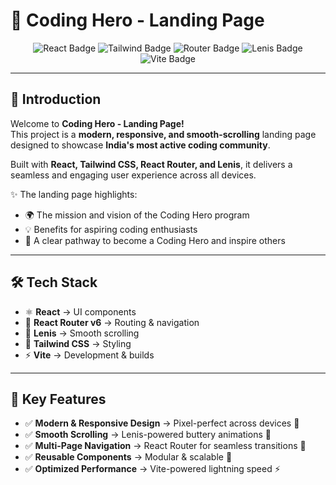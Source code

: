 # 🚀 Coding Hero - Landing Page  

<p align="center">
  <img src="https://img.shields.io/badge/React-18.0+-61DAFB?logo=react&logoColor=white" alt="React Badge"/>
  <img src="https://img.shields.io/badge/TailwindCSS-3.0+-38B2AC?logo=tailwind-css&logoColor=white" alt="Tailwind Badge"/>
  <img src="https://img.shields.io/badge/React_Router-v6-CA4245?logo=react-router&logoColor=white" alt="Router Badge"/>
  <img src="https://img.shields.io/badge/Lenis-Smooth%20Scroll-FFB800" alt="Lenis Badge"/>
  <img src="https://img.shields.io/badge/Vite-Build%20Tool-646CFF?logo=vite&logoColor=white" alt="Vite Badge"/>
</p>

---

## 📖 Introduction
Welcome to **Coding Hero - Landing Page!**  
This project is a **modern, responsive, and smooth-scrolling** landing page designed to showcase **India's most active coding community**.  

Built with **React, Tailwind CSS, React Router, and Lenis**, it delivers a seamless and engaging user experience across all devices.  

✨ The landing page highlights:  
- 🌍 The mission and vision of the Coding Hero program  
- 💡 Benefits for aspiring coding enthusiasts  
- 🚀 A clear pathway to become a Coding Hero and inspire others  

---

## 🛠️ Tech Stack
- ⚛ **React** → UI components  
- 🧭 **React Router v6** → Routing & navigation  
- 🧈 **Lenis** → Smooth scrolling  
- 🎨 **Tailwind CSS** → Styling  
- ⚡ **Vite** → Development & builds  

---

## 🌟 Key Features
- ✅ **Modern & Responsive Design** → Pixel-perfect across devices 📱  
- ✅ **Smooth Scrolling** → Lenis-powered buttery animations 🧈  
- ✅ **Multi-Page Navigation** → React Router for seamless transitions 🧭  
- ✅ **Reusable Components** → Modular & scalable 🧩  
- ✅ **Optimized Performance** → Vite-powered lightning speed ⚡  